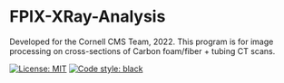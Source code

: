 # FPIX-XRay-Analysis

Developed for the Cornell CMS Team, 2022. This program is for image processing on cross-sections of Carbon foam/fiber + tubing CT scans.

[![License: MIT](https://img.shields.io/badge/License-MIT-yellow.svg)](https://opensource.org/licenses/MIT)
[![Code style: black](https://img.shields.io/badge/code%20style-black-000000.svg)](https://github.com/psf/black)
